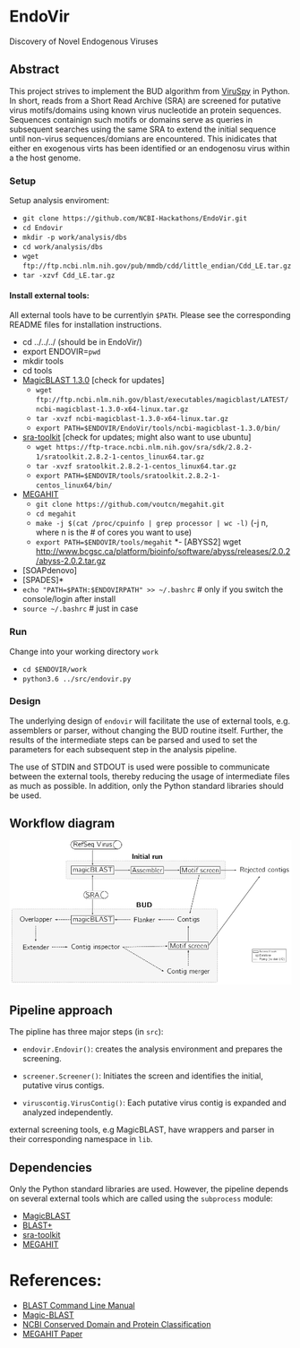 # EndoVir
Discovery of Novel Endogenous Viruses

## Abstract
This project strives to  implement the BUD algorithm from
[ViruSpy](https://github.com/NCBI-Hackathons/ViruSpy)  in Python. In short,
reads from a Short Read Archive (SRA) are screened for putative virus
motifs/domains using known virus nucleotide an protein sequences. Sequences
containign such motifs or domains serve as queries in subsequent searches using
the same SRA to extend the initial sequence until non-virus sequences/domians are
encountered. This inidicates that either en exogenous virts has been identified
or an endogenosu virus within a the host genome.


### Setup
Setup analysis enviroment:
 - `git clone https://github.com/NCBI-Hackathons/EndoVir.git`
 - `cd Endovir`
 - `mkdir -p work/analysis/dbs`
 - `cd work/analysis/dbs`
 - `wget ftp://ftp.ncbi.nlm.nih.gov/pub/mmdb/cdd/little_endian/Cdd_LE.tar.gz`
 - `tar -xzvf Cdd_LE.tar.gz`

#### Install external tools:
All external tools have to be currentlyin `$PATH`. Please see the corresponding
README files for installation instructions.
  - cd ../../../ (should be in EndoVir/)
  - export ENDOVIR=`pwd`
  - mkdir tools
  - cd tools
  - [MagicBLAST 1.3.0](ftp://ftp.ncbi.nlm.nih.gov/blast/executables/magicblast/LATEST/ncbi-magicblast-1.3.0-x64-linux.tar.gz)       [check for updates]
    - `wget ftp://ftp.ncbi.nlm.nih.gov/blast/executables/magicblast/LATEST/ncbi-magicblast-1.3.0-x64-linux.tar.gz`
    - `tar -xvzf ncbi-magicblast-1.3.0-x64-linux.tar.gz`
    - `export PATH=$ENDOVIR/EndoVir/tools/ncbi-magicblast-1.3.0/bin/`
  - [sra-toolkit](https://ftp-trace.ncbi.nlm.nih.gov/sra/sdk/2.8.2-1/sratoolkit.2.8.2-1-centos_linux64.tar.gz) [check for updates; might also want to use ubuntu]
     - `wget https://ftp-trace.ncbi.nlm.nih.gov/sra/sdk/2.8.2-1/sratoolkit.2.8.2-1-centos_linux64.tar.gz`
     - `tar -xvzf sratoolkit.2.8.2-1-centos_linux64.tar.gz`
     - `export PATH=$ENDOVIR/tools/sratoolkit.2.8.2-1-centos_linux64/bin/`
  - [MEGAHIT](https://github.com/voutcn/megahit)
      - `git clone https://github.com/voutcn/megahit.git`
      - `cd megahit` 
      - `make -j $(cat /proc/cpuinfo | grep processor | wc -l)` (-j n, where n is the # of cores you want to use)
      - `export PATH=$ENDOVIR/tools/megahit`
  *- [ABYSS2]
    wget http://www.bcgsc.ca/platform/bioinfo/software/abyss/releases/2.0.2/abyss-2.0.2.tar.gz
  - [SOAPdenovo]
  - [SPADES]*
  - `echo "PATH=$PATH:$ENDOVIRPATH" >> ~/.bashrc`  # only if you switch the console/login after install
  - `source ~/.bashrc` # just in case



### Run
Change into your working directory `work`
 - `cd $ENDOVIR/work`
 - `python3.6 ../src/endovir.py`

### Design
The underlying design of `endovir` will facilitate the use of external tools, e.g.
assemblers or parser, without changing the BUD routine itself. Further, the
results of the intermediate steps can be parsed and used to set the parameters
for each subsequent step in the analysis pipeline.

The use of  STDIN and STDOUT is used were  possible to communicate
between the external tools, thereby reducing the usage of intermediate files as
much as possible. In addition, only the Python standard libraries should be
used.

## Workflow diagram
![Endovir diagram](doc/readme_fig/workflow.readme.png)
## Pipeline approach

The pipline has three major steps (in `src`):
- `endovir.Endovir()`: creates the analysis environment and prepares the
screening.


- `screener.Screener()`: Initiates the screen and identifies the initial,
putative virus contigs.

- `viruscontig.VirusContig()`: Each putative virus contig is expanded and
analyzed independently.

external screening tools, e.g MagicBLAST, have wrappers and parser in their
corresponding namespace in `lib`.

## Dependencies
Only the Python standard  libraries are used. However, the pipeline depends on
several external tools which are called using the `subprocess` module:

- [MagicBLAST](ftp://ftp.ncbi.nlm.nih.gov/blast/executables/magicblast)
- [BLAST+](ftp://ftp.ncbi.nlm.nih.gov/blast/executables/blast+/LATEST)
- [sra-toolkit](https://trace.ncbi.nlm.nih.gov/Traces/sra/sra.cgi?view=software)
- [MEGAHIT](https://github.com/voutcn/megahit)


# References:
 - [BLAST Command Line Manual](https://www.ncbi.nlm.nih.gov/books/NBK279690/)
 - [Magic-BLAST](https://github.com/boratyng/magicblast)
 - [NCBI Conserved Domain and Protein Classification](https://www.ncbi.nlm.nih.gov/Structure/cdd/cdd_help.shtml)
 - [MEGAHIT Paper](https://www.ncbi.nlm.nih.gov/pubmed/25609793)
